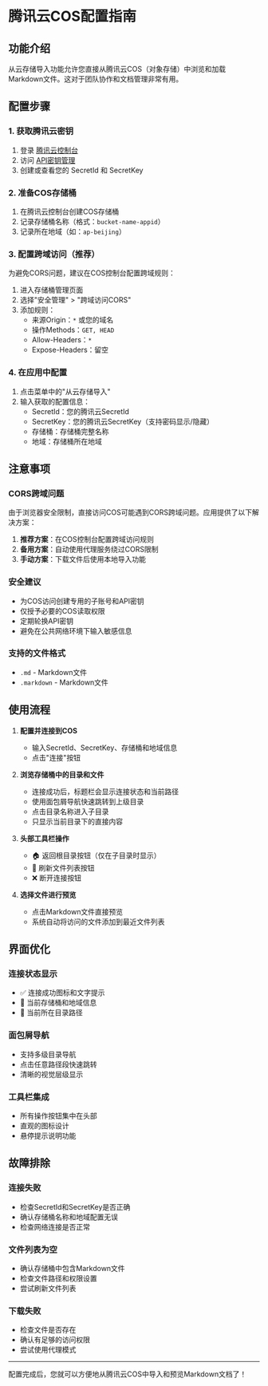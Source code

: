 # 腾讯云COS配置指南

## 功能介绍

从云存储导入功能允许您直接从腾讯云COS（对象存储）中浏览和加载Markdown文件。这对于团队协作和文档管理非常有用。

## 配置步骤

### 1. 获取腾讯云密钥

1. 登录 [腾讯云控制台](https://console.cloud.tencent.com/)
2. 访问 [API密钥管理](https://console.cloud.tencent.com/cam/capi)
3. 创建或查看您的 SecretId 和 SecretKey

### 2. 准备COS存储桶

1. 在腾讯云控制台创建COS存储桶
2. 记录存储桶名称（格式：`bucket-name-appid`）
3. 记录所在地域（如：`ap-beijing`）

### 3. 配置跨域访问（推荐）

为避免CORS问题，建议在COS控制台配置跨域规则：

1. 进入存储桶管理页面
2. 选择"安全管理" > "跨域访问CORS"
3. 添加规则：
   - 来源Origin：`*` 或您的域名
   - 操作Methods：`GET, HEAD`
   - Allow-Headers：`*`
   - Expose-Headers：留空

### 4. 在应用中配置

1. 点击菜单中的"从云存储导入"
2. 输入获取的配置信息：
   - SecretId：您的腾讯云SecretId
   - SecretKey：您的腾讯云SecretKey（支持密码显示/隐藏）
   - 存储桶：存储桶完整名称
   - 地域：存储桶所在地域

## 注意事项

### CORS跨域问题

由于浏览器安全限制，直接访问COS可能遇到CORS跨域问题。应用提供了以下解决方案：

1. **推荐方案**：在COS控制台配置跨域访问规则
2. **备用方案**：自动使用代理服务绕过CORS限制
3. **手动方案**：下载文件后使用本地导入功能

### 安全建议

- 为COS访问创建专用的子账号和API密钥
- 仅授予必要的COS读取权限
- 定期轮换API密钥
- 避免在公共网络环境下输入敏感信息

### 支持的文件格式

- `.md` - Markdown文件
- `.markdown` - Markdown文件

## 使用流程

1. **配置并连接到COS**
   - 输入SecretId、SecretKey、存储桶和地域信息
   - 点击"连接"按钮

2. **浏览存储桶中的目录和文件**
   - 连接成功后，标题栏会显示连接状态和当前路径
   - 使用面包屑导航快速跳转到上级目录
   - 点击目录名称进入子目录
   - 只显示当前目录下的直接内容

3. **头部工具栏操作**
   - 🏠 返回根目录按钮（仅在子目录时显示）
   - 🔄 刷新文件列表按钮
   - ❌ 断开连接按钮

4. **选择文件进行预览**
   - 点击Markdown文件直接预览
   - 系统自动将访问的文件添加到最近文件列表

## 界面优化

### 连接状态显示
- ✅ 连接成功图标和文字提示
- 📍 当前存储桶和地域信息
- 📁 当前所在目录路径

### 面包屑导航
- 支持多级目录导航
- 点击任意路径段快速跳转
- 清晰的视觉层级显示

### 工具栏集成
- 所有操作按钮集中在头部
- 直观的图标设计
- 悬停提示说明功能

## 故障排除

### 连接失败

- 检查SecretId和SecretKey是否正确
- 确认存储桶名称和地域配置无误
- 检查网络连接是否正常

### 文件列表为空

- 确认存储桶中包含Markdown文件
- 检查文件路径和权限设置
- 尝试刷新文件列表

### 下载失败

- 检查文件是否存在
- 确认有足够的访问权限
- 尝试使用代理模式

---

配置完成后，您就可以方便地从腾讯云COS中导入和预览Markdown文档了！ 